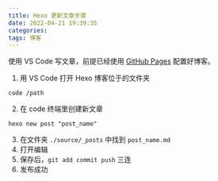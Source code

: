 ```yaml
---
title: Hexo 更新文章步骤
date: 2022-04-21 19:39:35
categories:
tags: 博客
---
```


使用 VS Code 写文章，前提已经使用 [GitHub Pages](https://hexo.io/docs/github-pages) 配置好博客。

1. 用 VS Code 打开 Hexo 博客位于的文件夹
```shell
code /path
```
2. 在 code 终端里创建新文章
```shell
hexo new post "post_name"
```
3. 在文件夹 `./source/_posts`  中找到 `post_name.md`
4. 打开编辑
5. 保存后，`git add commit push` 三连
6. 发布成功


